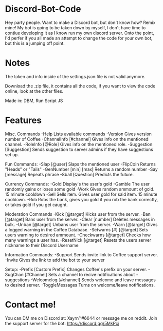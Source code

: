# Discord-Bot-Code

Hey party people. Want to make a Discord bot, but don't know how? Remix mine!
My bot is going to be taken down by myself, I don't have time to contiue developing it as I know run my own discord server. 
Onto the point, I'd perfer if you all made an attempt to change the code for your own bot, but this is a jumping off point. 

# Notes
The token and info inside of the settings.json file is not valid anymore.

Download the .zip file, it contains all the code, if you want to view the code online, look at the other files. 

Made in: DBM, Run Script JS

# Features 
Misc. Commands
-Help Lists available commands
-Version Gives version number of Coffee
-ChannelInfo [#channel] Gives info on the mentioned channel.
-RoleInfo [@Role] Gives info on the mentioned role.
-Suggestion [Suggestion] Sends suggestion to server admins if they have suggestions set up. 

Fun Commands:
-Slap [@user] Slaps the mentioned user
-FlipCoin Returns "Heads" or "Tails"
-GenNumber [min] [max] Returns a random number
-Say [message] Repeats phrase
-8ball [Question] Predicts the future. 

Currency Commands:
-Gold Display's the user's gold
-Gamble The user randomly gains or loses some gold
-Work Gives random ammount of gold. 15 minute cooldown
-Sell Sells item. Gives user gold for said item. 15 minute cooldown.
-Rob Robs the bank, gives you gold if you rob the bank correctly, or takes gold if you get caught. 

Moderation Commands
-Kick [@target] Kicks user from the server.
-Ban [@target] Bans user from the server.
-Clear [number] Deletes messages in bulk. 
-Unban [@target] Unbans user from the server.
-Warn [@target] Gives a logged warning in the Coffee Database.
-Setwarns [#] [@target] Sets users warning to desired ammount.
-Checkwarns [@target] Checks how many warnings a user has. 
-ResetNick [@target] Resets the users server nickname to their Discord Username

Information Commands:
-Support Sends invite link to Coffee support server.
-Invite Gives the link to add the bot to your server

Setup: 
-Prefix [Custom Prefix] Changes Coffee's prefix on your server. 
-SugChan [#Channel]     Sets a channel to recive notifications about -suggestions
-Welcomelog [#channel]  Sends welcome and leave messages to desired server. 
-ToggleMessages         Turns on welcome/leave notifications.

# Contact me!
You can DM me on Discord at: Xayrn™#6044 or message me on reddit. 
Join the support server for the bot: https://discord.gg/5MkPcj
